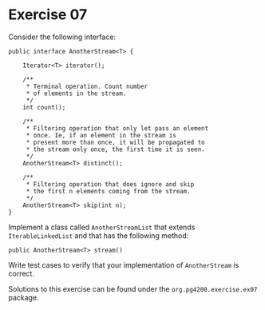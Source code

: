 # Exercise 07

Consider the following interface:

    public interface AnotherStream<T> {
    
        Iterator<T> iterator();
    
        /**
         * Terminal operation. Count number
         * of elements in the stream.
         */
        int count();
    
        /**
         * Filtering operation that only let pass an element
         * once. Ie, if an element in the stream is
         * present more than once, it will be propagated to
         * the stream only once, the first time it is seen.
         */
        AnotherStream<T> distinct();
    
        /**
         * Filtering operation that does ignore and skip
         * the first n elements coming from the stream.
         */
        AnotherStream<T> skip(int n);
    }

Implement a class called `AnotherStreamList` that extends `IterableLinkedList` and
that has the following method:

    public AnotherStream<T> stream()

Write test cases to verify that your implementation of `AnotherStream` is correct.

Solutions to this exercise can be found under the `org.pg4200.exercise.ex07` package. 